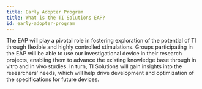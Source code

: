 ```yaml
---
title: Early Adopter Program
title: What is the TI Solutions EAP?
id: early-adopter-program
---
```

The EAP will play a pivotal role in fostering exploration of the potential of TI through flexible and highly controlled stimulations. Groups participating in the EAP will be able to use our investigational device in their research projects, enabling them to advance the existing knowledge base through in vitro and in vivo studies. In turn, TI Solutions will gain insights into the researchers’ needs, which will help drive development and optimization of the specifications for future devices.
